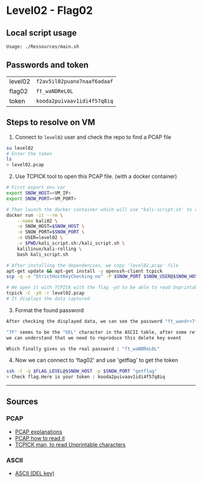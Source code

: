 # Level02 - Flag02

## Local script usage

```shell
Usage: ./Ressources/main.sh
```

## Passwords and token

|         |                             |
| ------- | --------------------------- |
| level02 | `f2av5il02puano7naaf6adaaf` |
| flag02  | `ft_waNDReL0L`              |
| token   | `kooda2puivaav1idi4f57q8iq` |

## Steps to resolve on VM

1. Connect to `level02` user and check the repo to find a PCAP file

```bash
su level02
# Enter the token
ls
> level02.pcap
```

2. Use TCPICK tool to open this PCAP file. (with a docker container)

```bash
# First export env var
export SNOW_HOST=<VM_IP>
export SNOW_PORT=<VM_PORT>

# Then launch the docker container which will use "kali-script.sh' to run TCPICK
docker run -it --rm \
    --name kali02 \
    -e SNOW_HOST=$SNOW_HOST \
    -e SNOW_PORT=$SNOW_PORT \
    -e USER=level02 \
    -v $PWD/kali_script.sh:/kali_script.sh \
    kalilinux/kali-rolling \
    bash kali_script.sh

# After installing the dependencies, we copy 'level02.pcap' file
apt-get update && apt-get install -y openssh-client tcpick
scp -q -o "StrictHostKeyChecking no" -P $SNOW_PORT $SNOW_USER@$SNOW_HOST:./level02.pcap ./

# We open it with TCPICK with the flag -yU to be able to read Unprintable characters
tcpick -C -yU -r level02.pcap
# It displays the data captured
```

3. Format the found password

```bash
After checking the displayed data, we can see the password "ft_wandr<7f><7f><7f>NDRel<7f>L0L"

"7F" seems to be the "DEL" character in the ASCII table, after some reflexions,
we can understand that we need to reproduce this delete key event

Which finally gives us the real password : "ft_waNDReL0L"
```

4. Now we can connect to 'flag02' and use 'getflag' to get the token

```bash
ssh -t -q $FLAG_LEVEL@$SNOW_HOST -p $SNOW_PORT "getflag"
> Check flag.Here is your token : kooda2puivaav1idi4f57q8iq
```

---

## Sources

### PCAP

- [PCAP explanations](https://www.reviversoft.com/fr/file-extensions/pcap)
- [PCAP how to read it](https://serverfault.com/questions/38626/how-can-i-read-pcap-files-in-a-friendly-format/38632)
- [TCPICK man, to read Unprintable characters](https://linux.die.net/man/8/tcpick)

### ASCII

- [ASCII (DEL key)](http://www.robelle.com/smugbook/ascii.html#:~:text=The%20ASCII%20character%20set%20defines,and%200%20to%20177%20octal)

